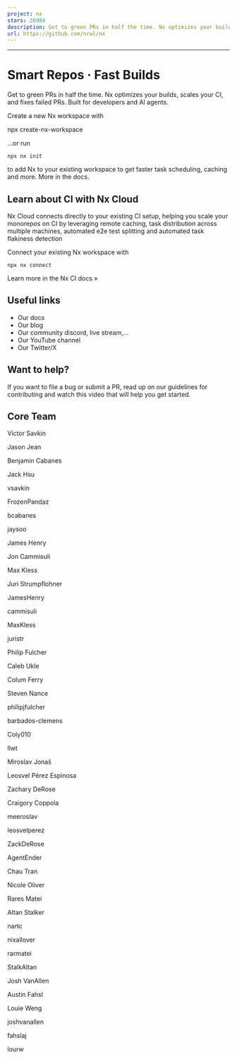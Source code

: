 ```yaml
---
project: nx
stars: 26984
description: Get to green PRs in half the time. Nx optimizes your builds, scales your CI, and fixes failed PRs. Built for developers and AI agents.
url: https://github.com/nrwl/nx
---
```


* * *

Smart Repos · Fast Builds
=========================

Get to green PRs in half the time. Nx optimizes your builds, scales your CI, and fixes failed PRs. Built for developers and AI agents.

Create a new Nx workspace with

npx create-nx-workspace

...or run

```
npx nx init
```

to add Nx to your existing workspace to get faster task scheduling, caching and more. More in the docs.

Learn about CI with Nx Cloud
----------------------------

Nx Cloud connects directly to your existing CI setup, helping you scale your monorepos on CI by leveraging remote caching, task distribution across multiple machines, automated e2e test splitting and automated task flakiness detection

Connect your existing Nx workspace with

```
npx nx connect
```

Learn more in the Nx CI docs »

Useful links
------------

-   Our docs
-   Our blog
-   Our community discord, live stream,...
-   Our YouTube channel
-   Our Twitter/X

Want to help?
-------------

If you want to file a bug or submit a PR, read up on our guidelines for contributing and watch this video that will help you get started.

Core Team
---------

Victor Savkin

Jason Jean

Benjamin Cabanes

Jack Hsu

vsavkin

FrozenPandaz

bcabanes

jaysoo

James Henry

Jon Cammisuli

Max Kless

Juri Strumpflohner

JamesHenry

cammisuli

MaxKless

juristr

Philip Fulcher

Caleb Ukle

Colum Ferry

Steven Nance

philipjfulcher

barbados-clemens

Coly010

llwt

Miroslav Jonaš

Leosvel Pérez Espinosa

Zachary DeRose

Craigory Coppola

meeroslav

leosvelperez

ZackDeRose

AgentEnder

Chau Tran

Nicole Oliver

Rares Matei

Altan Stalker

nartc

nixallover

rarmatei

StalkAltan

Josh VanAllen

Austin Fahsl

Louie Weng

joshvanallen

fahslaj

lourw
